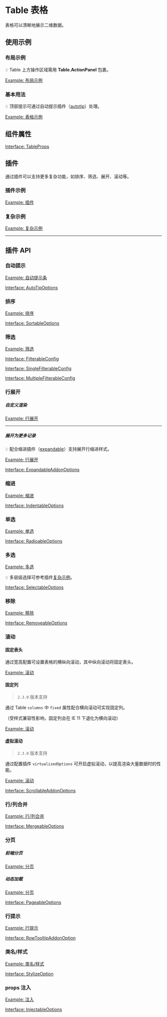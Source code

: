 # Table 表格

表格可以清晰地展示二维数据。

## 使用示例

### 布局示例

💡 Table 上方操作区域需用 **Table.ActionPanel** 包裹。

[Example: 布局示例](./_example/TableLayoutExample.jsx)


### 基本用法

💡 顶部提示可通过自动提示插件（[autotip](/component/table/自动提示)）处理。

[Example: 表格示例](./_example/TableExample.jsx)

## 组件属性

[Interface: TableProps](./TableProps.ts)

## 插件

通过插件可以支持更多复杂功能，如排序、筛选、展开、滚动等。

### 插件示例

[Example: 插件](./_example/TableAddonExample.jsx)

### 复杂示例

[Example: 复杂示例](./_example/TableComplexExample.jsx)

***

## 插件 API

### 自动提示

[Example: 自动提示条](./_example/addons/TableAutoTipsExample.jsx)

[Interface: AutoTipOptions](./addons/autotip.tsx)

### 排序

[Example: 排序](./_example/addons/TableSortableExample.jsx)

[Interface: SortableOptions](./addons/sortable.tsx)

### 筛选

[Example: 筛选](./_example/addons/TableFilterableExample.jsx)

[Interface: FilterableConfig](./addons/filterable/FilterableTypes.ts)

[Interface: SingleFilterableConfig](./addons/filterable/FilterableTypes.ts)

[Interface: MultipleFilterableConfig](./addons/filterable/FilterableTypes.ts)

### 行展开

##### 自定义渲染

[Example: 行展开](./_example/addons/TableExpandableExample.jsx)

***

##### 展开为更多记录

💡 配合缩进插件（[expandable](/component/table/缩进)）支持展开行缩进样式。

[Example: 行展开](./_example/addons/TableExpandableExample2.jsx)


[Interface: ExpandableAddonOptions](./addons/expandable.tsx)

### 缩进

[Example: 缩进](./_example/addons/TableIndentableExample.jsx)

[Interface: IndentableOptions](./addons/indentable.tsx)

### 单选

[Example: 单选](./_example/addons/TableRadioableExample.jsx)

[Interface: RadioableOptions](./addons/radioable.tsx)

### 多选

[Example: 多选](./_example/addons/TableSelectableExample.jsx)

💡 多层级选择可参考插件[复杂示例](/component/table/复杂示例)。

[Interface: SelectableOptions](./addons/selectable.tsx)

### 移除

[Example: 移除](./_example/addons/TableRemoveableExample.jsx)

[Interface: RemoveableOptions](./addons/removeable.tsx)

### 滚动

#### 固定表头

通过宽高配置可设置表格的横纵向滚动，其中纵向滚动将固定表头。

[Example: 滚动](./_example/addons/TableScrollableExample.jsx)

#### 固定列

> `2.3.0` 版本支持

通过 Table `columns` 中 `fixed` 属性配合横向滚动可实现固定列。

（受样式兼容性影响，固定列会在 IE 11 下退化为横向滚动）

[Example: 滚动](./_example/addons/TableScrollableFixedExample.jsx)

#### 虚拟滚动

> `2.3.0` 版本支持

通过配置插件 `virtualizedOptions` 可开启虚拟滚动，以提高渲染大量数据时的性能。

[Example: 滚动](./_example/addons/TableScrollableVirtualizedExample.jsx)

[Interface: ScrollableAddonOptions](./addons/scrollable/scrollable.tsx)

### 行/列合并

[Example: 行/列合并](./_example/addons/TableMergeableExample.jsx)

[Interface: MergeableOptions](./addons/mergeable.tsx)

### 分页

##### 前端分页

[Example: 分页](./_example/addons/TablePageableExample.jsx)

##### 动态加载

[Example: 分页](./_example/addons/TablePageableExample2.jsx)

[Interface: PageableOptions](./addons/pageable.tsx)

### 行提示

[Example: 行提示](./_example/addons/TableRowtooltipExample.jsx)

[Interface: RowTooltipAddonOption](./addons/rowtooltip.tsx)

### 类名/样式

[Example: 类名/样式](./_example/addons/TableStylizeExample.jsx)

[Interface: StylizeOption](./addons/stylize.tsx)

### props 注入

[Example: 注入](./_example/addons/TableInjectableExample.jsx)

[Interface: InjectableOptions](./addons/injectable.ts)

<!-- # 从 Tea v1 升级

- 组件名从 `TablePanel` 更名为 `Table`
- 表格行的选择，不再内置，改为从 `table/addon/selectable` 提供
- 表格行的展开，不再内置，改为从 `table/addon/expandable` 提供
- 移除 `topTipStyle` 和 `bottomTipStyle` 配置，如需配置请自行提供带样式的 tips
- 为了命名一致，`recordDisabled` 更名为 `rowDisabled` -->
